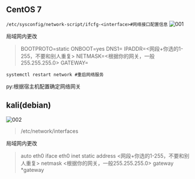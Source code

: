 ## CentOS 7  

`/etc/sysconfig/network-script/ifcfg-<interface>#网络接口配置信息`
![001](https://cdn.statically.io/gh/Tlyh02/TL-s-pictualstorge@main/img/202342_135920_1680415160092.png)

局域网内更改

> BOOTPROTO=static
> ONBOOT=yes
> DNS1=<gatway>
> IPADDR=<网段+你选的1-255，不要和别人重复>
> NETMASK=<根据你的网关，一般255.255.255.0>
> GATEWAY=<gatway>

`systemctl restart network #重启网络服务`

py:根据宿主机配置确定网络网关


## kali(debian)

![002](https://cdn.statically.io/gh/Tlyh02/TL-s-pictualstorge@main/img/202345_130354_1680671033433.png)

> /etc/network/interfaces

局域网内更改

> auto eth0
> iface eth0 inet static
> address <网段+你选的1-255，不要和别人重复>
> netmask <根据你的网关，一般255.255.255.0>
> gateway  *gateway
